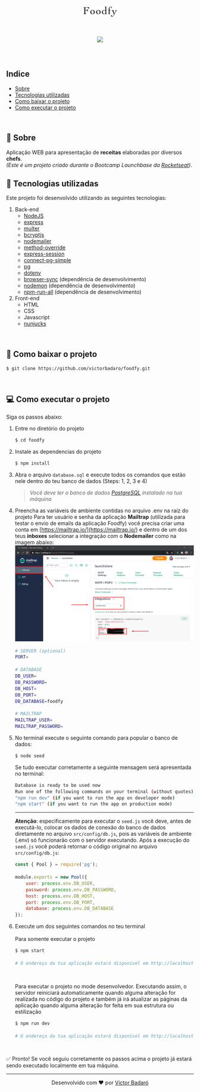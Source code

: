 <p align="center">
    <img src="./public/img/logo.png">
</p>

<h1 align="center">
    <img src="./presentation.gif">
</h1>
<br>

## Indice

* [Sobre](#-sobre)
* [Tecnologias utilizadas](#-tecnologias-utilizadas)
* [Como baixar o projeto](#-como-baixar-o-projeto)
* [Como executar o projeto](#-como-executar-o-projeto)
<br>

## 🧾 Sobre

Aplicação WEB para apresentação de **receitas** elaboradas por diversos **chefs**.<br>
_(Este é um projeto criado durante o Bootcamp Launchbase da [Rocketseat](https://rocketseat.com.br/))_.
<br>

## 🚀 Tecnologias utilizadas

Este projeto foi desenvolvido utilizando as seguintes tecnologias:

1. Back-end
    * [NodeJS](https://nodejs.org/en/)
    * [express](https://expressjs.com/)
    * [multer](https://github.com/expressjs/multer)
    * [bcryptjs](https://github.com/dcodeIO/bcrypt.js)
    * [nodemailer](https://nodemailer.com/about/)
    * [method-override](https://github.com/expressjs/method-override)
    * [express-session](https://github.com/expressjs/session)
    * [connect-pg-simple](https://github.com/voxpelli/node-connect-pg-simple)
    * [pg](https://github.com/brianc/node-postgres)
    * [dotenv](https://www.npmjs.com/package/dotenv)
    * [browser-sync](https://www.browsersync.io/) (dependência de desenvolvimento)
    * [nodemon](https://nodemon.io/) (dependência de desenvolvimento)
    * [npm-run-all](https://github.com/mysticatea/npm-run-all) (dependência de desenvolvimento)
2. Front-end
    * HTML
    * CSS
    * Javascript
    * [nunjucks](https://mozilla.github.io/nunjucks/)
<br>

## 🔽 Como baixar o projeto

```bash
$ git clone https://github.com/victorbadaro/foodfy.git
```
<br>

## 💻 Como executar o projeto

Siga os passos abaixo:

1. Entre no diretório do projeto
    ```bash
    $ cd foodfy
    ```

2. Instale as dependencias do projeto
    ```bash
    $ npm install
    ```

3. Abra o arquivo `database.sql` e execute todos os comandos que estão nele dentro do teu banco de dados (Steps: 1, 2, 3 e 4)

    >_Você deve ter o banco de dados [PostgreSQL](https://www.postgresql.org/download/) instalado na tua máquina_

4. Preencha as variáveis de ambiente contidas no arquivo .env na raíz do projeto
    Para ter usuário e senha da aplicação **Mailtrap** (utilizada para testar o envio de emails da aplicação Foodfy) você precisa criar uma conta em [https://mailtrap.io/](https://mailtrap.io/) e dentro de um dos teus **inboxes** selecionar a integração com o **Nodemailer** como na imagem abaixo:
    <img src="./mailtrap_integration.png">

    ```bash
    # SERVER (optional)
    PORT=

    # DATABASE
    DB_USER=
    DB_PASSWORD=
    DB_HOST=
    DB_PORT=
    DB_DATABASE=foodfy

    # MAILTRAP
    MAILTRAP_USER=
    MAILTRAP_PASSWORD=
    ```

5. No terminal execute o seguinte comando para popular o banco de dados:

    ```bash
    $ node seed
    ```
    
    Se tudo executar corretamente a seguinte mensagem será apresentada no terminal:
    ```bash
    Database is ready to be used now
    Run one of the following commands on your terminal (without quotes):
    "npm run dev" (if you want to run the app on developer mode)
    "npm start" (if you want to run the app on production mode)
    ```
    ---
    **Atenção**: especificamente para executar o `seed.js` você deve, antes de executá-lo, colocar os dados de conexão do banco de dados diretamente no arquivo `src/config/db.js`, pois as variáveis de ambiente (.env) só funcionarão com o servidor executando. Após a execução do `seed.js` você poderá retornar o código original no arquivo `src/config/db.js`:

    ```javascript
    const { Pool } = require('pg');

    module.exports = new Pool({
        user: process.env.DB_USER,
        password: process.env.DB_PASSWORD,
        host: process.env.DB_HOST,
        port: process.env.DB_PORT,
        database: process.env.DB_DATABASE
    });
    ```

6. Execute um dos seguintes comandos no teu terminal<br><br>
    Para somente executar o projeto
    
    ```bash
    $ npm start

    # O endereço da tua aplicação estará disponível em http://localhost:3333
    ```
    <br>
    
    Para executar o projeto no mode desenvolvedor. Executando assim, o servidor reiniciará automaticamente quando alguma alteração for realizada no código do projeto e também já irá atualizar as páginas da aplicação quando alguma alteração for feita em sua estrutura ou estilização
    ```bash
    $ npm run dev

    # O endereço da tua aplicação estará disponível em http://localhost:3000
    ```
<br>

✅ Pronto! Se você seguiu corretamente os passos acima o projeto já estará sendo executado localmente em tua máquina.
<br>

---
<p align="center">Desenvolvido com ❤ por <a href="https://github.com/victorbadaro">Victor Badaró</a></p>